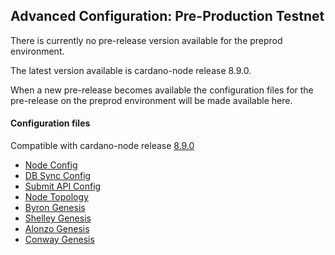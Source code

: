 ## Advanced Configuration: Pre-Production Testnet

There is currently no pre-release version available for the preprod environment.

The latest version available is cardano-node release 8.9.0.

When a new pre-release becomes available the configuration files for the pre-release on the preprod environment will be made available here.

#### Configuration files

Compatible with cardano-node release [8.9.0](https://github.com/input-output-hk/cardano-node/releases/tag/8.9.0)

- [Node Config](environments/preprod/config.json)
- [DB Sync Config](environments/preprod/db-sync-config.json)
- [Submit API Config](environments/preprod/submit-api-config.json)
- [Node Topology](environments/preprod/topology.json)
- [Byron Genesis](environments/preprod/byron-genesis.json)
- [Shelley Genesis](environments/preprod/shelley-genesis.json)
- [Alonzo Genesis](environments/preprod/alonzo-genesis.json)
- [Conway Genesis](environments/preprod/conway-genesis.json)
